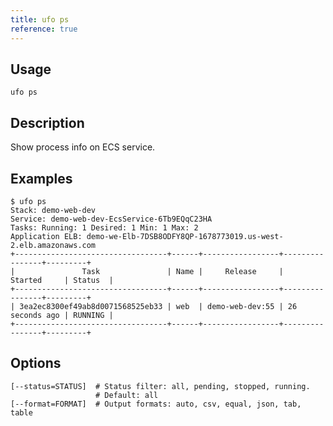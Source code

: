 ```yaml
---
title: ufo ps
reference: true
---
```


## Usage

    ufo ps

## Description

Show process info on ECS service.

## Examples

    $ ufo ps
    Stack: demo-web-dev
    Service: demo-web-dev-EcsService-6Tb9EQqC23HA
    Tasks: Running: 1 Desired: 1 Min: 1 Max: 2
    Application ELB: demo-we-Elb-7DSB8ODFY8QP-1678773019.us-west-2.elb.amazonaws.com
    +----------------------------------+------+-----------------+----------------+---------+
    |               Task               | Name |     Release     |    Started     | Status  |
    +----------------------------------+------+-----------------+----------------+---------+
    | 3ea2ec8300ef49ab8d0071568525eb33 | web  | demo-web-dev:55 | 26 seconds ago | RUNNING |
    +----------------------------------+------+-----------------+----------------+---------+


## Options

```
[--status=STATUS]  # Status filter: all, pending, stopped, running.
                   # Default: all
[--format=FORMAT]  # Output formats: auto, csv, equal, json, tab, table
```

